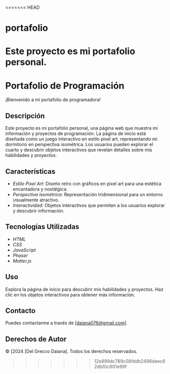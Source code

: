 <<<<<<< HEAD
# portafolio
Este proyecto es mi portafolio personal.
=======
# Portafolio de Programación

¡Bienvenido a mi portafolio de programadora!

## Descripción

Este proyecto es mi portafolio personal, una página web que muestra mi información y proyectos de programación. La página de inicio está diseñada como un juego interactivo en estilo pixel art, representando mi dormitorio en perspectiva isométrica. Los usuarios pueden explorar el cuarto y descubrir objetos interactivos que revelan detalles sobre mis habilidades y proyectos.

## Características

- *Estilo Pixel Art:* Diseño retro con gráficos en pixel art para una estética encantadora y nostálgica.
- *Perspectiva Isométrica:* Representación tridimensional para un entorno visualmente atractivo.
- *Interactividad:* Objetos interactivos que permiten a los usuarios explorar y descubrir información.

## Tecnologías Utilizadas

- *HTML*
- *CSS*
- *JavaScript*
- *Phaser*
- *Matter.js*

## Uso

Explora la página de inicio para descubrir mis habilidades y proyectos. Haz clic en los objetos interactivos para obtener más información.

## Contacto

Puedes contactarme a través de [daiana076@gmail.com].

## Derechos de Autor

© [2024 [Del Grecco Daiana]. Todos los derechos reservados.
>>>>>>> 12e899dc789c08fddb2496deec62dbf0c801e99f
